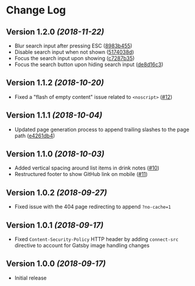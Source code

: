 # Change Log

## Version 1.2.0 _(2018-11-22)_

- Blur search input after pressing ESC ([8983b455][8983b455])
- Disable search input when not shown ([5174038d][5174038d])
- Focus the search input upon showing ([c7287b35][c7287b35])
- Focus the search button upon hiding search input ([de8d16c3][de8d16c3])

## Version 1.1.2 _(2018-10-20)_

- Fixed a "flash of empty content" issue related to `<noscript>` ([#12][#12])

## Version 1.1.1 _(2018-10-04)_

- Updated page generation process to append trailing slashes to the page path
  ([e4261db4][e4261db4])

## Version 1.1.0 _(2018-10-03)_

- Added vertical spacing around list items in drink notes ([#10][#10])
- Restructured footer to show GitHub link on mobile ([#11][#11])

## Version 1.0.2 _(2018-09-27)_

- Fixed issue with the 404 page redirecting to append `?no-cache=1`

## Version 1.0.1 _(2018-09-17)_

- Fixed `Content-Security-Policy` HTTP header by adding `connect-src` directive
  to account for Gatsby image handling changes

## Version 1.0.0 _(2018-09-17)_

- Initial release

[#10]: https://github.com/wKovacs64/drinks/pull/10
[#11]: https://github.com/wKovacs64/drinks/pull/11
[e4261db4]:
  https://github.com/wKovacs64/drinks/commit/e4261db4998a9215b5f2e7e245b4933807c11aef
[#12]: https://github.com/wKovacs64/drinks/pull/12
[8983b455]:
  https://github.com/wKovacs64/drinks/commit/8983b455969a8bcac44997698fc044204e64f52e
[5174038d]:
  https://github.com/wKovacs64/drinks/commit/5174038dac048f7deabc30682633067816846d32
[c7287b35]:
  https://github.com/wKovacs64/drinks/commit/c7287b352f6dc7156b150d959ada5c37ce21bb74
[de8d16c3]:
  https://github.com/wKovacs64/drinks/commit/de8d16c3dd541776133cd436a99c619bede73ae3
